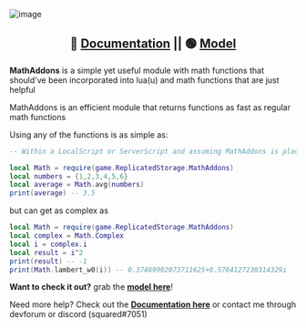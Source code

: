 ![image](https://user-images.githubusercontent.com/85357169/213919990-946a9970-7545-4176-a484-16b1f5ea6626.png)

<div align="center">
  
 ## 🔴 [Documentation](https://devforum.roblox.com/t/introducing-mathaddons/1338754) || 🟢 [Model](https://www.roblox.com/library/7066695577/MathAddons)
  
</div>
  
**MathAddons** is a simple yet useful module with math functions that should've been incorporated into lua(u) and math functions that are just helpful 

MathAddons is an efficient module that returns functions as fast as regular math functions

Using any of the functions is as simple as:
```lua
-- Within a LocalScript or ServerScript and assuming MathAddons is placed in ReplicatedStorage

local Math = require(game.ReplicatedStorage.MathAddons)
local numbers = {1,2,3,4,5,6}
local average = Math.avg(numbers)
print(average) -- 3.5
```

but can get as complex as
```lua
local Math = require(game.ReplicatedStorage.MathAddons)
local complex = Math.Complex
local i = complex.i
local result = i^2
print(result) -- -1
print(Math.lambert_w0(i)) -- 0.37469902073711625+0.5764127230314329i
```

**Want to check it out?**  grab the **[model here](https://www.roblox.com/library/7066695577/MathAddons)**!

Need more help? Check out the **[Documentation here](https://devforum.roblox.com/t/introducing-mathaddons/1338754)** or contact me through devforum or discord (squared#7051)
